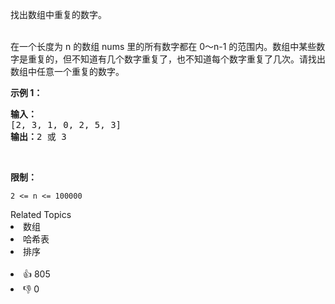 <p>找出数组中重复的数字。</p>

<p><br>
在一个长度为 n 的数组 nums 里的所有数字都在 0～n-1 的范围内。数组中某些数字是重复的，但不知道有几个数字重复了，也不知道每个数字重复了几次。请找出数组中任意一个重复的数字。</p>

<p><strong>示例 1：</strong></p>

<pre><strong>输入：</strong>
[2, 3, 1, 0, 2, 5, 3]
<strong>输出：</strong>2 或 3 
</pre>

<p>&nbsp;</p>

<p><strong>限制：</strong></p>

<p><code>2 &lt;= n &lt;= 100000</code></p>
<div><div>Related Topics</div><div><li>数组</li><li>哈希表</li><li>排序</li></div></div><br><div><li>👍 805</li><li>👎 0</li></div>